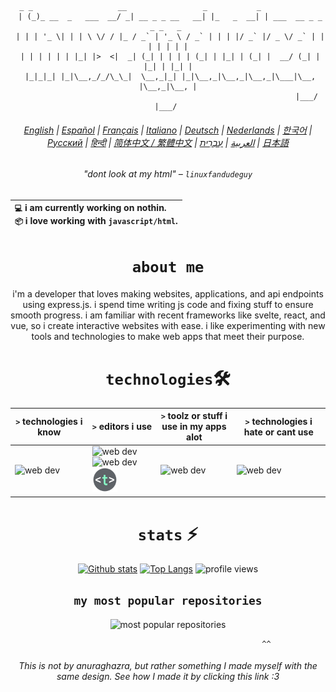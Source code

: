 <div align="center">


```brainfuck
  _ _                   __                 _           _                        
 | (_)_ __  _   ___  __/ _| __ _ _ __   __| |_   _  __| | ___  __ _ _   _ _   _ 
 | | | '_ \| | | \ \/ / |_ / _` | '_ \ / _` | | | |/ _` |/ _ \/ _` | | | | | | |
 | | | | | | |_| |>  <|  _| (_| | | | | (_| | |_| | (_| |  __/ (_| | |_| | |_| |
 |_|_|_| |_|\__,_/_/\_\_|  \__,_|_| |_|\__,_|\__,_|\__,_|\___|\__, |\__,_|\__, |
                                                              |___/       |___/ 
```
###### [English](README.md) | [Español](readme_es.md) | [Français](readme_fr.md) | [Italiano](readme_it.md) | [Deutsch](readme_de.md) | [Nederlands](readme_nl.md) | [한국어](readme_ko.md) | [Русский](readme_ru.md) | [हिन्दी](readme_hi.md) | [简体中文 / 繁體中文](readme_zh.md) | [العربية](readme_ar.md) | [עִבְרִית](readme_he.md) | [日本語](readme_jp.md)

###### "dont look at my html" – `linuxfandudeguy`

  | `💻`  i am currently working on **nothin**.<br/>`📦`  i love working with `javascript/html`.</br> |
  |:---|

# `about me` 

i'm a developer that loves making websites, applications, and api endpoints using express.js. i spend time writing js code and fixing stuff to ensure smooth progress. i am familiar with recent frameworks like svelte, react, and vue, so i create interactive websites with ease. i like experimenting with new tools and technologies to make web apps that meet their purpose.

# `technologies`🛠
| `>` technologies i know | `>` editors i use | `>` toolz or stuff i use in my apps alot | `>` technologies i hate or cant use | 
|---------------------|---------------|----------------------------------------|----------------------------------|
| <img src="https://skillicons.dev/icons?i=html,js,react,vue,svelte,css,nodejs,python,rust&perline=15" alt="web dev" height="40"/> | <img src="https://skillicons.dev/icons?i=sublime,vscode" alt="web dev" height="40"/><img src="https://upload.wikimedia.org/wikipedia/commons/thumb/8/8a/Gnu-nano.svg/1024px-Gnu-nano.svg.png" alt="web dev" height="40"/><img src="/assets/images/unnamed.png" alt="web dev" height="40"/> | <img src="https://skillicons.dev/icons?i=tailwind,npm,git,github,bootstrap,vercel,debian,express,obsidian&perline=15" alt="web dev" height="40"/> | <img src="https://skillicons.dev/icons?i=electron,firebase,php,tauri" alt="web dev" height="40"/> |

# `stats` ⚡
  
  <a href="https://github.com/anuraghazra/github-readme-stats/tree/master?tab=readme-ov-file">![Github stats](https://github-readme-stats.vercel.app/api?username=linuxfandudeguy&theme=blueberry&count_private=true&hide_border=true&line_height=20)</a>
  <a href="https://github.com/anuraghazra/github-readme-stats/tree/master?tab=readme-ov-file">![Top Langs](https://github-readme-stats.vercel.app/api/top-langs/?username=linuxfandudeguy&layout=compact&theme=blueberry&count_private=true&hide_border=true)</a>
  <img src="https://komarev.com/ghpvc/?username=linuxfandudeguy&style=for-the-badge&color=orange" alt="profile views"/>

## `my most popular repositories`

  <img src="https://popularrepostats.vercel.app/popular-repos?username=linuxfandudeguy" alt="most popular repositories"/>
 
                                                ^^
###### This is not by anuraghazra, but rather something I made myself with the same design. See how I made it by clicking this link :3
